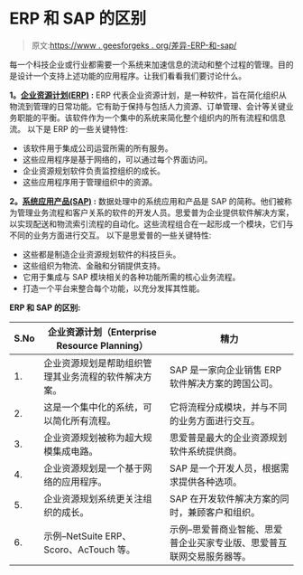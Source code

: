 # ERP 和 SAP 的区别

> 原文:[https://www . geesforgeks . org/差异-ERP-和-sap/](https://www.geeksforgeeks.org/differences-between-erp-and-sap/)

每一个科技企业或行业都需要一个系统来加速信息的流动和整个过程的管理。目的是设计一个支持上述功能的应用程序。让我们看看我们要讨论什么。

**1。[企业资源计划(ERP)](https://practice.geeksforgeeks.org/problems/what-is-enterprise-resource-planning-erp-and-what-kind-of-a-database-is-used-in-an-erp-application) :**
ERP 代表企业资源计划，是一种软件，旨在简化组织从物流到管理的日常功能。它有助于保持与包括人力资源、订单管理、会计等关键业务职能的平衡。该软件作为一个集中的系统来简化整个组织内的所有流程和信息流。
以下是 ERP 的一些关键特性:

*   该软件用于集成公司运营所需的所有服务。
*   这些应用程序是基于网络的，可以通过每个界面访问。
*   企业资源规划软件负责监控组织的成长。
*   这些应用程序用于管理组织中的资源。

**2。[系统应用产品(SAP)](https://www.geeksforgeeks.org/sap-full-form/) :**
数据处理中的系统应用和产品是 SAP 的简称。他们被称为管理业务流程和客户关系的软件的开发人员。思爱普为企业提供软件解决方案，以实现配送和物流索引流程的自动化。这些流程组合在一起形成一个模块，它们与不同的业务方面进行交互。
以下是思爱普的一些关键特性:

*   这些都是制造企业资源规划软件的科技巨头。
*   这些组织为物流、金融和分销提供支持。
*   它用于集成与 SAP 模块相关的各种功能所需的核心业务流程。
*   打造一个平台来整合每个功能，以充分发挥其性能。

**ERP 和 SAP 的区别:**

<center>

| S.No | 企业资源计划（Enterprise Resource Planning） | 精力 |
| --- | --- | --- |
| 1. | 企业资源规划是帮助组织管理其业务流程的软件解决方案。 | SAP 是一家向企业销售 ERP 软件解决方案的跨国公司。 |
| 2. | 这是一个集中化的系统，可以简化所有流程。 | 它将流程分成模块，并与不同的业务方面进行交互。 |
| 3. | 企业资源规划被称为超大规模集成电路。 | 思爱普是最大的企业资源规划软件系统提供商。 |
| 4. | 企业资源规划是一个基于网络的应用程序。 | SAP 是一个开发人员，根据需求提供各种选项。 |
| 5. | 企业资源规划系统更关注组织的成长。 | SAP 在开发软件解决方案的同时，兼顾客户和组织。 |
| 6. | 示例–NetSuite ERP、Scoro、AcTouch 等。 | 示例–思爱普商业智能、思爱普企业买家专业版、思爱普互联网交易服务器等。 |

</center>